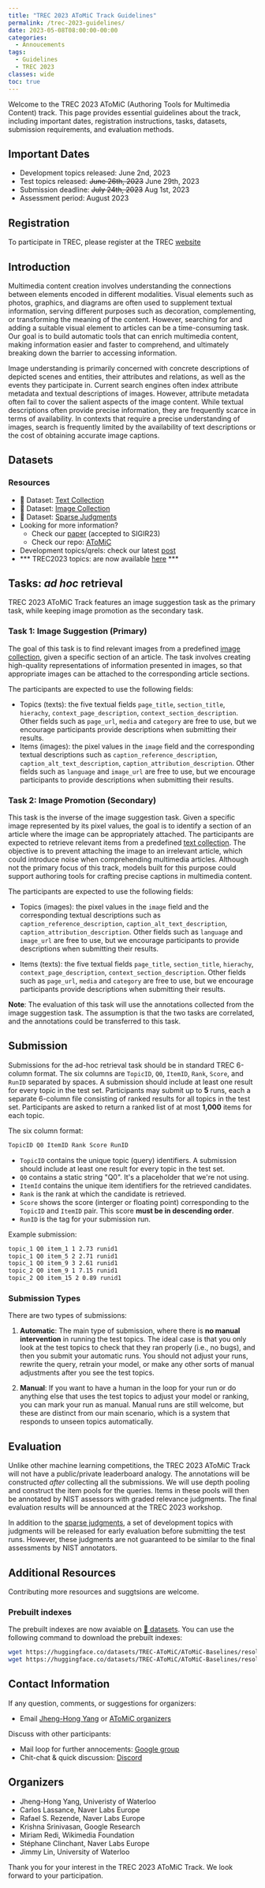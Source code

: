 ```yaml
---
title: "TREC 2023 AToMiC Track Guidelines"
permalink: /trec-2023-guidelines/
date: 2023-05-08T08:00:00-00:00
categories:
  - Annoucements
tags:
  - Guidelines
  - TREC 2023
classes: wide
toc: true
---
```


Welcome to the TREC 2023 AToMiC (Authoring Tools for Multimedia Content) track. 
This page provides essential guidelines about the track, including important dates, registration instructions, tasks, datasets, submission requirements, and evaluation methods.

## Important Dates
- Development topics released: June 2nd, 2023
- Test topics released: ~~June 26th, 2023~~ June 29th, 2023
- Submission deadline: ~~July 24th, 2023~~ Aug 1st, 2023
- Assessment period: August 2023


## Registration
To participate in TREC, please register at the TREC [website](https://ir.nist.gov/trecsubmit.open/application.html)


## Introduction
Multimedia content creation involves understanding the connections between elements encoded in different modalities.
Visual elements such as photos, graphics, and diagrams are often used to supplement textual information, serving different purposes such as decoration, complementing, or transforming the meaning of the content. 
However, searching for and adding a suitable visual element to articles can be a time-consuming task. 
Our goal is to build automatic tools that can enrich multimedia content, making information easier and faster to comprehend, and ultimately breaking down the barrier to accessing information.

Image understanding is primarily concerned with concrete descriptions of depicted scenes and entities, their attributes and relations, as well as the events they participate in.
Current search engines often index attribute metadata and textual descriptions of images.
However, attribute metadata often fail to cover the salient aspects of the image content.
While textual descriptions often provide precise information, they are frequently scarce in terms of availability. 
In contexts that require a precise understanding of images, search is frequently limited by the availability of text descriptions or the cost of obtaining accurate image captions.


## Datasets

### Resources
- 🤗 Dataset: [Text Collection](https://huggingface.co/datasets/TREC-AToMiC/AToMiC-Texts-v0.2.1)
- 🤗 Dataset: [Image Collection](https://huggingface.co/datasets/TREC-AToMiC/AToMiC-Images-v0.2)
- 🤗 Dataset: [Sparse Judgments](https://huggingface.co/datasets/TREC-AToMiC/AToMiC-Qrels-v0.2)
- Looking for more information?
  - Check our [paper](https://arxiv.org/abs/2304.01961) (accepted to SIGIR23)
  - Check our repo: [AToMiC](https://github.com/TREC-AToMiC/AToMiC)
- Development topics/qrels: check our latest [post](/annoucements/dev-queries/)
- *** TREC2023 topics: are now available [here](/annoucements/test-queries/) ***


## Tasks: *ad hoc* retrieval
TREC 2023 AToMiC Track features an image suggestion task as the primary task, while keeping image promotion as the secondary task.


### Task 1: Image Suggestion (Primary)
The goal of this task is to find relevant images from a predefined [image collection](https://huggingface.co/datasets/TREC-AToMiC/AToMiC-Images-v0.2), given a specific section of an article.
The task involves creating high-quality representations of information presented in images, so that appropriate images can be attached to the corresponding article sections.

The participants are expected to use the following fields:
- Topics (texts): the five textual fields `page_title`, `section_title`, `hierachy`, `context_page_description`, `context_section_description`. 
Other fields such as `page_url`, `media` and `category` are free to use, but we encourage participants provide descriptions when submitting their results.
- Items (images): the pixel values in the `image` field and the corresponding textual descriptions such as `caption_reference_description`, `caption_alt_text_description`, `caption_attribution_description`.
Other fields such as `language` and `image_url` are free to use, but we encourage participants to provide descriptions when submitting their results.


### Task 2: Image Promotion (Secondary)
This task is the inverse of the image suggestion task. 
Given a specific image represented by its pixel values, the goal is to identify a section of an article where the image can be appropriately attached.
The participants are expected to retrieve relevant items from a predefined [text collection](https://huggingface.co/datasets/TREC-AToMiC/AToMiC-Texts-v0.2.1).
The objective is to prevent attaching the image to an irrelevant article, which could introduce noise when comprehending multimedia articles. 
Although not the primary focus of this track, models built for this purpose could support authoring tools for crafting precise captions in multimedia content.

The participants are expected to use the following fields:
- Topics (images): the pixel values in the `image` field and the corresponding textual descriptions such as `caption_reference_description`, `caption_alt_text_description`, `caption_attribution_description`.
Other fields such as `language` and `image_url` are free to use, but we encourage participants to provide descriptions when submitting their results.

- Items (texts): the five textual fields `page_title`, `section_title`, `hierachy`, `context_page_description`, `context_section_description`. 
Other fields such as `page_url`, `media` and `category` are free to use, but we encourage participants provide descriptions when submitting their results.

**Note**:
The evaluation of this task will use the annotations collected from the image suggestion task. 
The assumption is that the two tasks are correlated, and the annotations could be transferred to this task.


## Submission
Submissions for the ad-hoc retrieval task should be in standard TREC 6-column format. 
The six columns are `TopicID`, `Q0`, `ItemID`, `Rank`, `Score`, and `RunID` separated by spaces. 
A submission should include at least one result for every topic in the test set. 
Participants may submit up to **5** runs, each a separate 6-column file consisting of ranked results for all topics in the test set. 
Participants are asked to return a ranked list of at most **1,000** items for each topic.

The six column format: 
```bash
TopicID Q0 ItemID Rank Score RunID
```
- `TopicID` contains the unique topic (query) identifiers. A submission should include at least one result for every topic in the test set.
- `Q0` contains a static string "Q0". It's a placeholder that we're not using.
- `ItemId` contains the unique item identifiers for the retrieved candidates.
- `Rank` is the rank at which the candidate is retrieved.
- `Score` shows the score (interger or floating point) corresponding to the `TopicID` and `ItemID` pair. This score **must be in descending order**.
- `RunID` is the tag for your submission run.

Example submission:
```bash
topic_1 Q0 item_1 1 2.73 runid1
topic_1 Q0 item_5 2 2.71 runid1
topic_1 Q0 item_9 3 2.61 runid1
topic_2 Q0 item_9 1 7.15 runid1
topic_2 Q0 item_15 2 0.89 runid1
```


### Submission Types
There are two types of submissions:

1. **Automatic**:
The main type of submission, where there is **no manual intervention** in running the test topics. 
The ideal case is that you only look at the test topics to check that they ran properly (i.e., no bugs), and then you submit your automatic runs.
You should not adjust your runs, rewrite the query, retrain your model, or make any other sorts of manual adjustments after you see the test topics.

2. **Manual**:
If you want to have a human in the loop for your run or do anything else that uses the test topics to adjust your model or ranking, you can mark your run as manual. 
Manual runs are still welcome, but these are distinct from our main scenario, which is a system that responds to unseen topics automatically.


## Evaluation
Unlike other machine learning competitions, the TREC 2023 AToMiC Track will not have a public/private leaderboard analogy. 
The annotations will be constructed *after* collecting all the submissions. 
We will use depth pooling and construct the item pools for the queries. 
Items in these pools will then be annotated by NIST assessors with graded relevance judgments.
The final evaluation results will be announced at the TREC 2023 workshop.

In addition to the [sparse judgments](https://huggingface.co/datasets/TREC-AToMiC/AToMiC-Qrels-v0.2), a set of development topics with judgments will be released for early evaluation before submitting the test runs. 
However, these judgments are not guaranteed to be similar to the final assessments by NIST annotators.


## Additional Resources
Contributing more resources and suggtsions are welcome.

### Prebuilt indexes
The prebuilt indexes are now avaiable on [🤗 datasets](https://huggingface.co/datasets/TREC-AToMiC/AToMiC-Baselines).
You can use the following command to download the prebuilt indexes:
```bash
wget https://huggingface.co/datasets/TREC-AToMiC/AToMiC-Baselines/resolve/main/indexes/ViT-L-14.laion2b_s32b_b82k.image.faiss.flat.tar.gz
wget https://huggingface.co/datasets/TREC-AToMiC/AToMiC-Baselines/resolve/main/indexes/ViT-L-14.laion2b_s32b_b82k.text.faiss.flat.tar.gz
``` 


## Contact Information
If any question, comments, or suggestions for organizers:
- Email [Jheng-Hong Yang](mailto:jheng-hong.yang@uwaterloo.ca) or [AToMiC organizers](mailto:trec-atomic-organizers@googlegroups.com)

Discuss with other participants:
- Mail loop for further annocements: [Google group](https://groups.google.com/g/atomic-participants)
- Chit-chat & quick discussion: [Discord](https://discord.gg/pgDMArnGAH)


## Organizers
- Jheng-Hong Yang, Univeristy of Waterloo
- Carlos Lassance, Naver Labs Europe
- Rafael S. Rezende, Naver Labs Europe
- Krishna Srinivasan, Google Research
- Miriam Redi, Wikimedia Foundation
- Stéphane Clinchant, Naver Labs Europe
- Jimmy Lin, University of Waterloo

Thank you for your interest in the TREC 2023 AToMiC Track. We look forward to your participation.
